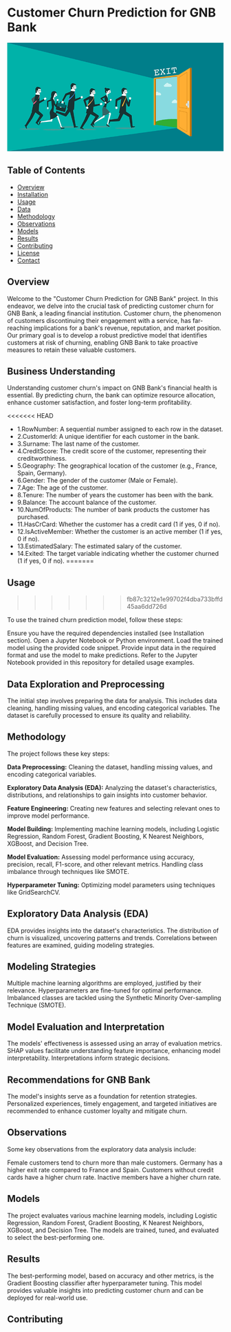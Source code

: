 # Customer Churn Prediction for GNB Bank

![Churn Prediction](image1.png)

## Table of Contents

- [Overview](#overview)
- [Installation](#installation)
- [Usage](#usage)
- [Data](#data)
- [Methodology](#methodology)
- [Observations](#observations)
- [Models](#models)
- [Results](#results)
- [Contributing](#contributing)
- [License](#license)
- [Contact](#contact)

## Overview

Welcome to the "Customer Churn Prediction for GNB Bank" project. In this endeavor, we delve into the crucial task of predicting customer churn for GNB Bank, a leading financial institution. Customer churn, the phenomenon of customers discontinuing their engagement with a service, has far-reaching implications for a bank's revenue, reputation, and market position. Our primary goal is to develop a robust predictive model that identifies customers at risk of churning, enabling GNB Bank to take proactive measures to retain these valuable customers.

## Business Understanding

Understanding customer churn's impact on GNB Bank's financial health is essential. By predicting churn, the bank can optimize resource allocation, enhance customer satisfaction, and foster long-term profitability.

<<<<<<< HEAD
* 1.RowNumber: A sequential number assigned to each row in the dataset.
* 2.CustomerId: A unique identifier for each customer in the bank.
* 3.Surname: The last name of the customer.
* 4.CreditScore: The credit score of the customer, representing their creditworthiness.
* 5.Geography: The geographical location of the customer (e.g., France, Spain, Germany).
* 6.Gender: The gender of the customer (Male or Female).
* 7.Age: The age of the customer.
* 8.Tenure: The number of years the customer has been with the bank.
* 9.Balance: The account balance of the customer.
* 10.NumOfProducts: The number of bank products the customer has purchased.
* 11.HasCrCard: Whether the customer has a credit card (1 if yes, 0 if no).
* 12.IsActiveMember: Whether the customer is an active member (1 if yes, 0 if no).
* 13.EstimatedSalary: The estimated salary of the customer.
* 14.Exited: The target variable indicating whether the customer churned (1 if yes, 0 if no).
=======
## Usage
>>>>>>> fb87c3212e1e99702f4dba733bffd45aa6dd726d

To use the trained churn prediction model, follow these steps:

Ensure you have the required dependencies installed (see Installation section).
Open a Jupyter Notebook or Python environment.
Load the trained model using the provided code snippet.
Provide input data in the required format and use the model to make predictions.
Refer to the Jupyter Notebook provided in this repository for detailed usage examples.

## Data Exploration and Preprocessing

The initial step involves preparing the data for analysis. This includes data cleaning, handling missing values, and encoding categorical variables. The dataset is carefully processed to ensure its quality and reliability.

## Methodology

The project follows these key steps:

**Data Preprocessing:** Cleaning the dataset, handling missing values, and encoding categorical variables.

**Exploratory Data Analysis (EDA):** Analyzing the dataset's characteristics, distributions, and relationships to gain insights into customer behavior.

**Feature Engineering:** Creating new features and selecting relevant ones to improve model performance.

**Model Building:** Implementing machine learning models, including Logistic Regression, Random Forest, Gradient Boosting, K Nearest Neighbors, XGBoost, and Decision Tree.

**Model Evaluation:** Assessing model performance using accuracy, precision, recall, F1-score, and other relevant metrics. Handling class imbalance through techniques like SMOTE.

**Hyperparameter Tuning:** Optimizing model parameters using techniques like GridSearchCV.

## Exploratory Data Analysis (EDA)

EDA provides insights into the dataset's characteristics. The distribution of churn is visualized, uncovering patterns and trends. Correlations between features are examined, guiding modeling strategies.

## Modeling Strategies

Multiple machine learning algorithms are employed, justified by their relevance. Hyperparameters are fine-tuned for optimal performance. Imbalanced classes are tackled using the Synthetic Minority Over-sampling Technique (SMOTE).

## Model Evaluation and Interpretation

The models' effectiveness is assessed using an array of evaluation metrics. SHAP values facilitate understanding feature importance, enhancing model interpretability. Interpretations inform strategic decisions.

## Recommendations for GNB Bank

The model's insights serve as a foundation for retention strategies. Personalized experiences, timely engagement, and targeted initiatives are recommended to enhance customer loyalty and mitigate churn.

## Observations

Some key observations from the exploratory data analysis include:

Female customers tend to churn more than male customers.
Germany has a higher exit rate compared to France and Spain.
Customers without credit cards have a higher churn rate.
Inactive members have a higher churn rate.

## Models

The project evaluates various machine learning models, including Logistic Regression, Random Forest, Gradient Boosting, K Nearest Neighbors, XGBoost, and Decision Tree. The models are trained, tuned, and evaluated to select the best-performing one.

## Results
The best-performing model, based on accuracy and other metrics, is the Gradient Boosting classifier after hyperparameter tuning. This model provides valuable insights into predicting customer churn and can be deployed for real-world use.

## Contributing